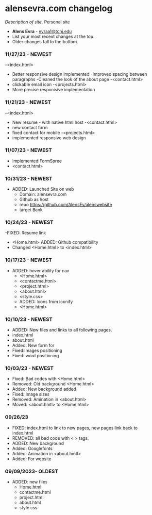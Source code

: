 # alensevra.com changelog

_Description of site._
Personal site

- **Alens Evra** - <evraa1@tcnj.edu>
- List your most recent changes at the top.
- Older changes fall to the bottom.

### 11/27/23 - NEWEST
-<index.html>
- Better responsive design implemented
   -Improved spacing between paragraphs
   -Cleaned the look of the about page
-<contact.html>
- clickable email icon 
-<projects.html>
- More precise responisive implementation 

### 11/21/23 - NEWEST
-<index.html>
- New resume - with native html host 
-<contact.html>
- new contact form 
- fixed contact for mobile 
-<projects.html>
- implemented responsive web design 

### 11/07/23 - NEWEST

- Implemented FormSpree
- <contact.html>

### 10/31/23 - NEWEST

- ADDED: Launched Site on web
  - Domain: alensevra.com
  - Github as host
  - repo https://github.com/AlensEv/alenswebsite
  - target Bank

### 10/24/23 - NEWEST

-FIXED: Resume link

- <Home.html>
  ADDED: Github compatibility
- Changed <Home.html> to <index.html>

### 10/17/23 - NEWEST

- ADDED: hover ability for nav
  - <Home.html>
  - <contactme.html>
  - <project.html>
  - <about.html>
  - <style.css>
  - ADDED: Icons from iconify
  - <Home.html>

### 10/10/23 - NEWEST

- ADDED: New files and links to all following pages.
- index.html
- about.html
- Added: New form for <Contacts>
- Fixed:Images positioning
- Fixed: word positioning

### 10/03/23 - NEWEST

- Fixed: Bad codes with <Home.html>
- Removed: Old background <Home.html>
- Added: <images> New background added
- Fixed: Image sizes
- Removed: Amination in <about.html>
- Moved: <about.hmtl> to <Home.html>

### 09/26/23

- FIXED: index.html to link to new pages, new pages link back to index.html
- REMOVED: all bad code with < > tags.
- ADDED: New background
- Added: Googlefonts
- Added: Animation in <about.hmtl>
- Added: For website

### 09/09/2023- OLDEST

- ADDED: new files
  - Home.html
  - contactme.html
  - project.html
  - about.html
  - style.css
